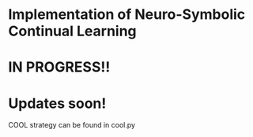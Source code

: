 # Implementation of Neuro-Symbolic Continual Learning

# IN PROGRESS!!

# Updates soon!

COOL strategy can be found in cool.py 

